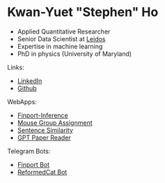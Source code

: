 # Kwan-Yuet "Stephen" Ho

- Applied Quantitative Researcher
- Senior Data Scientist at [Leidos](https://www.leidos.com/)
- Expertise in machine learning
- PhD in physics (University of Maryland)

Links:
- [LinkedIn](https://www.linkedin.com/in/kwan-yuet-ho-19882530/)
- [Github](https://github.com/stephenhky)

WebApps:
- [Finport-Inference](https://share.streamlit.io/stephenhky/finport-inference-streamlit/main.py)
- [Mouse Group Assignment](https://stephenhky-mousegroupassignment-app-ldygfx.streamlit.app/)
- [Sentence Similarity](https://stephenhky-sciencesimilaritydemo-app-qyz0zh.streamlit.app/)
- [GPT Paper Reader](https://gpt-paper-reader.streamlit.app/)

Telegram Bots:
- [Finport Bot](https://t.me/FinportTelebot)
- [ReformedCat Bot](https://t.me/reformedcatbot)
